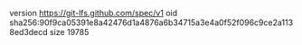 version https://git-lfs.github.com/spec/v1
oid sha256:90f9ca05391e8a42476d1a4876a6b34715a3e4a0f52f096c9ce2a1138ed3decd
size 19785
